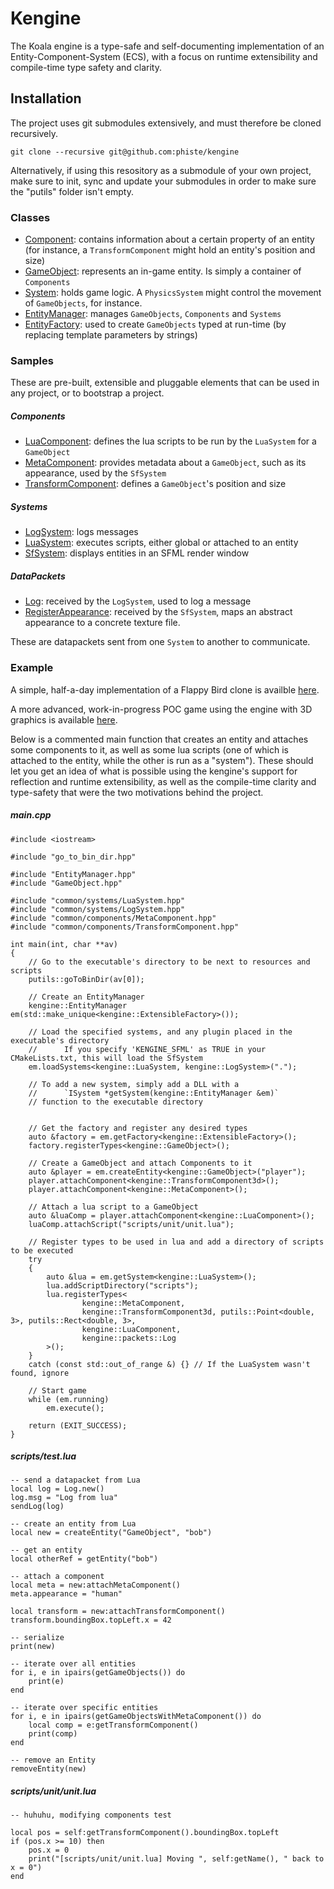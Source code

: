 # Kengine

The Koala engine is a type-safe and self-documenting implementation of an Entity-Component-System (ECS), with a focus on runtime extensibility and compile-time type safety and clarity.

## Installation

The project uses git submodules extensively, and must therefore be cloned recursively.

```
git clone --recursive git@github.com:phiste/kengine
```

Alternatively, if using this resository as a submodule of your own project, make sure to init, sync and update your submodules in order to make sure the "putils" folder isn't empty.

### Classes

* [Component](Component.md): contains information about a certain property of an entity (for instance, a `TransformComponent` might hold an entity's position and size)
* [GameObject](GameObject.md): represents an in-game entity. Is simply a container of `Components`
* [System](System.md): holds game logic. A `PhysicsSystem` might control the movement of `GameObjects`, for instance.
* [EntityManager](EntityManager.md): manages `GameObjects`, `Components` and `Systems`
* [EntityFactory](EntityFactory.md): used to create `GameObjects` typed at run-time (by replacing template parameters by strings)

### Samples

These are pre-built, extensible and pluggable elements that can be used in any project, or to bootstrap a project.

##### Components

* [LuaComponent](common/components/LuaComponent.md): defines the lua scripts to be run by the `LuaSystem` for a `GameObject`
* [MetaComponent](common/components/MetaComponent.md): provides metadata about a `GameObject`, such as its appearance, used by the `SfSystem`
* [TransformComponent](common/components/TransformComponent.md): defines a `GameObject`'s position and size

##### Systems

* [LogSystem](common/systems/LogSystem.md): logs messages
* [LuaSystem](common/systems/LuaSystem.md): executes scripts, either global or attached to an entity
* [SfSystem](common/systems/sfml/SfSystem.md): displays entities in an SFML render window

##### DataPackets

* [Log](common/packets/Log.hpp): received by the `LogSystem`, used to log a message
* [RegisterAppearance](common/packets/RegisterAppearance.hpp): received by the `SfSystem`, maps an abstract appearance to a concrete texture file.

These are datapackets sent from one `System` to another to communicate.

### Example

A simple, half-a-day implementation of a Flappy Bird clone is availble [here](https://github.com/phiste/flappy_koala).

A more advanced, work-in-progress POC game using the engine with 3D graphics is available [here](https://github.com/phiste/hackemup).

Below is a commented main function that creates an entity and attaches some components to it, as well as some lua scripts (one of which is attached to the entity, while the other is run as a "system"). These should let you get an idea of what is possible using the kengine's support for reflection and runtime extensibility, as well as the compile-time clarity and type-safety that were the two motivations behind the project.

##### main.cpp

```
#include <iostream>

#include "go_to_bin_dir.hpp"

#include "EntityManager.hpp"
#include "GameObject.hpp"

#include "common/systems/LuaSystem.hpp"
#include "common/systems/LogSystem.hpp"
#include "common/components/MetaComponent.hpp"
#include "common/components/TransformComponent.hpp"

int main(int, char **av)
{
    // Go to the executable's directory to be next to resources and scripts
    putils::goToBinDir(av[0]);

    // Create an EntityManager
    kengine::EntityManager em(std::make_unique<kengine::ExtensibleFactory>());

    // Load the specified systems, and any plugin placed in the executable's directory
    //      If you specify 'KENGINE_SFML' as TRUE in your CMakeLists.txt, this will load the SfSystem
    em.loadSystems<kengine::LuaSystem, kengine::LogSystem>(".");

    // To add a new system, simply add a DLL with a
    //      `ISystem *getSystem(kengine::EntityManager &em)`
    // function to the executable directory


    // Get the factory and register any desired types
    auto &factory = em.getFactory<kengine::ExtensibleFactory>();
    factory.registerTypes<kengine::GameObject>();

    // Create a GameObject and attach Components to it
    auto &player = em.createEntity<kengine::GameObject>("player");
    player.attachComponent<kengine::TransformComponent3d>();
    player.attachComponent<kengine::MetaComponent>();

    // Attach a lua script to a GameObject
    auto &luaComp = player.attachComponent<kengine::LuaComponent>();
    luaComp.attachScript("scripts/unit/unit.lua");

    // Register types to be used in lua and add a directory of scripts to be executed
    try
    {
        auto &lua = em.getSystem<kengine::LuaSystem>();
        lua.addScriptDirectory("scripts");
        lua.registerTypes<
                kengine::MetaComponent,
                kengine::TransformComponent3d, putils::Point<double, 3>, putils::Rect<double, 3>,
                kengine::LuaComponent,
                kengine::packets::Log
        >();
    }
    catch (const std::out_of_range &) {} // If the LuaSystem wasn't found, ignore

    // Start game
    while (em.running)
        em.execute();

    return (EXIT_SUCCESS);
}
```

##### scripts/test.lua

```
-- send a datapacket from Lua
local log = Log.new()
log.msg = "Log from lua"
sendLog(log)

-- create an entity from Lua
local new = createEntity("GameObject", "bob")

-- get an entity
local otherRef = getEntity("bob")

-- attach a component
local meta = new:attachMetaComponent()
meta.appearance = "human"

local transform = new:attachTransformComponent()
transform.boundingBox.topLeft.x = 42

-- serialize
print(new)

-- iterate over all entities
for i, e in ipairs(getGameObjects()) do
    print(e)
end

-- iterate over specific entities
for i, e in ipairs(getGameObjectsWithMetaComponent()) do
    local comp = e:getTransformComponent()
    print(comp)
end

-- remove an Entity
removeEntity(new)
```

##### scripts/unit/unit.lua

```
-- huhuhu, modifying components test

local pos = self:getTransformComponent().boundingBox.topLeft
if (pos.x >= 10) then
    pos.x = 0
    print("[scripts/unit/unit.lua] Moving ", self:getName(), " back to x = 0")
end
```

